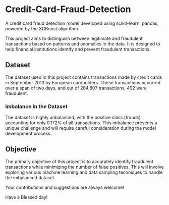 # Credit-Card-Fraud-Detection
A credit card fraud detection model developed using scikit-learn, pandas, powered by the XGBoost algorithm.

This project aims to distinguish between legitimate and fraudulent transactions based on patterns and anomalies in the data. It is designed to help financial institutions identify and prevent fraudulent transactions.

## Dataset
The dataset used in this project contains transactions made by credit cards in September 2013 by European cardholders. These transactions occurred over a span of two days, and out of 284,807 transactions, 492 were fraudulent.

### Imbalance in the Dataset
The dataset is highly unbalanced, with the positive class (frauds) accounting for only 0.172% of all transactions. This imbalance presents a unique challenge and will require careful consideration during the model development process.

## Objective
The primary objective of this project is to accurately identify fraudulent transactions while minimizing the number of false positives. This will involve exploring various machine learning and data sampling techniques to handle the imbalanced dataset.

Your contributions and suggestions are always welcome!

Have a Blessed day!

